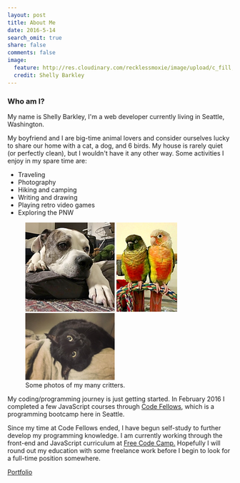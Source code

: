 ```yaml
---
layout: post
title: About Me
date: 2016-5-14
search_omit: true
share: false
comments: false
image:
  feature: http://res.cloudinary.com/recklessmoxie/image/upload/c_fill,h_587,q_100/v1463523969/26983700652_198e2d440d_k_jvzpzr.jpg
  credit: Shelly Barkley
---
```




### Who am I?

 My name is Shelly Barkley, I'm a web developer currently living in Seattle, Washington.

 My boyfriend and I are big-time animal lovers and consider ourselves lucky to share our home with a cat, a dog, and 6 birds. My house is rarely quiet (or perfectly clean), but I wouldn't have it any other way. Some activities I enjoy in my spare time are:

  * Traveling
  * Photography
  * Hiking and camping
  * Writing and drawing
  * Playing retro video games
  * Exploring the PNW

  <figure class="third">
   <a href="/images/vito.jpg"><img src="/images/vito.jpg" alt="dog"></a>
   <a href="/images/cricknkev.jpg"><img src="/images/cricknkev.jpg" alt="birds"></a>
   <a href="/images/halley.jpg"><img src="/images/halley.jpg" alt="cat"></a>

   <figcaption> Some photos of my many critters. </figcaption>
  </figure>

My coding/programming journey is just getting started. In February 2016 I completed a few JavaScript courses through <a href="https://www.codefellows.org/"> Code Fellows</a>, which is a programming bootcamp here in Seattle.

Since my time at Code Fellows ended, I have begun self-study to further develop my programming knowledge. I am currently working through the front-end and JavaScript curriculum at <a href="https://www.freecodecamp.com/"> Free Code Camp.</a> Hopefully I will round out my education with some freelance work before I begin to look for a full-time position somewhere.

<div markdown="0"><a href="/portfolio/" class="btn pull-right"> Portfolio  <i class="fa fa-long-arrow-right fa-lg"></i> </a></div>
